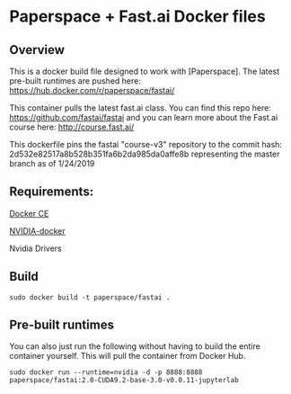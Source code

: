 # Paperspace + Fast.ai Docker files


## Overview

This is a docker build file designed to work with [Paperspace]. The latest pre-built runtimes are pushed here: https://hub.docker.com/r/paperspace/fastai/

This container pulls the latest fast.ai class. You can find this repo here: https://github.com/fastai/fastai and you can learn more about the Fast.ai course here: http://course.fast.ai/

This dockerfile pins the fastai "course-v3" repository to the commit hash: 2d532e82517a8b528b351fa6b2da985da0affe8b representing the master branch as of 1/24/2019

## Requirements:

[Docker CE](https://docs.docker.com/engine/installation/linux/docker-ce/ubuntu/)

[NVIDIA-docker](https://github.com/NVIDIA/nvidia-docker)

Nvidia Drivers


## Build

`sudo docker build -t paperspace/fastai .`

## Pre-built runtimes

You can also just run the following without having to build the entire container yourself. This will pull the container from Docker Hub.

`sudo docker run --runtime=nvidia -d -p 8888:8888 paperspace/fastai:2.0-CUDA9.2-base-3.0-v0.0.11-jupyterlab`
